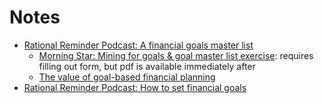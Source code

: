 # Notes

* [Rational Reminder Podcast: A financial goals master list](https://rationalreminder.ca/podcast/223)
  * [Morning Star: Mining for goals & goal master list exercise](https://www.morningstar.com/lp/mining-for-goals): requires filling out form, but pdf is available immediately after
  * [The value of goal-based financial planning](https://www.financialplanningassociation.org/article/journal/JUN15-value-goals-based-financial-planning)
* [Rational Reminder Podcast: How to set financial goals](https://rationalreminder.ca/podcast/187)
